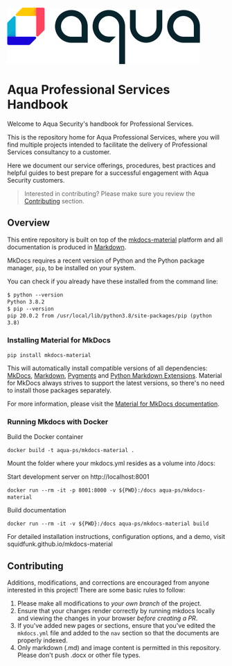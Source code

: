 ![Aqua Security Software](image/aqua-logo-black.png?raw=true)

# Aqua Professional Services Handbook 
Welcome to Aqua Security's handbook for Professional Services.

This is the repository home for Aqua Professional Services, where you will find multiple projects intended to facilitate the delivery of Professional Services consultancy to a customer.  

Here we document our service offerings, procedures, best practices and helpful guides to best prepare for a successful engagement with Aqua Security customers.

> Interested in contributing?  Please make sure you review the [Contributing](#Contributing) section. 

## Overview

This entire repository is built on top of the [mkdocs-material](https://squidfunk.github.io/mkdocs-material/getting-started/) platform and all documentation is produced in [Markdown](https://www.markdownguide.org/basic-syntax/). 

MkDocs requires a recent version of Python and the Python package manager, `pip`, to be installed on your system.

You can check if you already have these installed from the command line:

```
$ python --version
Python 3.8.2
$ pip --version
pip 20.0.2 from /usr/local/lib/python3.8/site-packages/pip (python 3.8)
```

### Installing Material for MkDocs
```
pip install mkdocs-material
```

This will automatically install compatible versions of all dependencies: [MkDocs](https://www.mkdocs.org/), [Markdown](https://python-markdown.github.io/), [Pygments](https://pygments.org/) and [Python Markdown Extensions](https://facelessuser.github.io/pymdown-extensions/). Material for MkDocs always strives to support the latest versions, so there's no need to install those packages separately.

For more information, please visit the [Material for MkDocs documentation](https://squidfunk.github.io/mkdocs-material/getting-started/).

### Running Mkdocs with Docker
Build the Docker container 
```
docker build -t aqua-ps/mkdocs-material .
```
Mount the folder where your mkdocs.yml resides as a volume into /docs:

Start development server on http://localhost:8001
```
docker run --rm -it -p 8001:8000 -v ${PWD}:/docs aqua-ps/mkdocs-material
```

Build documentation
```
docker run --rm -it -v ${PWD}:/docs aqua-ps/mkdocs-material build 
```

For detailed installation instructions, configuration options, and a demo, visit squidfunk.github.io/mkdocs-material

## Contributing

Additions, modifications, and corrections are encouraged from anyone interested in this project!  There are some basic rules to follow:

1. Please make all modifications to _your own branch_ of the project.
1. Ensure that your changes render correctly by running mkdocs locally and viewing the changes in your browser *before creating a PR*.
1. If you've added new pages or sections, ensure that you've edited the `mkdocs.yml` file and added to the `nav` section so that the documents are properly indexed.
1. Only markdown (.md) and image content is permitted in this repository. Please don't push .docx or other file types. 
